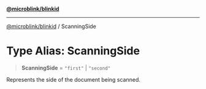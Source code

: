 [**@microblink/blinkid**](../README.md)

***

[@microblink/blinkid](../README.md) / ScanningSide

# Type Alias: ScanningSide

> **ScanningSide** = `"first"` \| `"second"`

Represents the side of the document being scanned.
